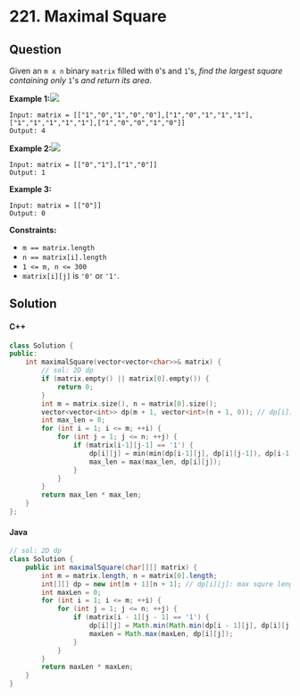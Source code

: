 # 221. Maximal Square

## Question

Given an `m x n` binary `matrix` filled with `0`'s and `1`'s, _find the largest square containing only_ `1`'s _and return its area_.

**Example 1:**![](https://assets.leetcode.com/uploads/2020/11/26/max1grid.jpg)

```
Input: matrix = [["1","0","1","0","0"],["1","0","1","1","1"],["1","1","1","1","1"],["1","0","0","1","0"]]
Output: 4
```

**Example 2:**![](https://assets.leetcode.com/uploads/2020/11/26/max2grid.jpg)

```
Input: matrix = [["0","1"],["1","0"]]
Output: 1
```

**Example 3:**

```
Input: matrix = [["0"]]
Output: 0
```

**Constraints:**

* `m == matrix.length`
* `n == matrix[i].length`
* `1 <= m, n <= 300`
* `matrix[i][j]` is `'0'` or `'1'`.

## Solution

#### C++

```cpp
class Solution {
public:
    int maximalSquare(vector<vector<char>>& matrix) {
        // sol: 2D dp
        if (matrix.empty() || matrix[0].empty()) {
            return 0;
        }
        int m = matrix.size(), n = matrix[0].size();
        vector<vector<int>> dp(m + 1, vector<int>(n + 1, 0)); // dp[i][j]: max squre length including matrix[i][j]
        int max_len = 0;
        for (int i = 1; i <= m; ++i) {
            for (int j = 1; j <= n; ++j) {
                if (matrix[i-1][j-1] == '1') {
                    dp[i][j] = min(min(dp[i-1][j], dp[i][j-1]), dp[i-1][j-1]) + 1;
                    max_len = max(max_len, dp[i][j]);
                }
            }
        }
        return max_len * max_len;
    }
};
```

#### Java

```java
// sol: 2D dp
class Solution {
    public int maximalSquare(char[][] matrix) {
        int m = matrix.length, n = matrix[0].length;
        int[][] dp = new int[m + 1][n + 1]; // dp[i][j]: max squre length including matrix[i][j]
        int maxLen = 0;
        for (int i = 1; i <= m; ++i) {
            for (int j = 1; j <= n; ++j) {
                if (matrix[i - 1][j - 1] == '1') {
                    dp[i][j] = Math.min(Math.min(dp[i - 1][j], dp[i][j - 1]), dp[i - 1][j - 1]) + 1;
                    maxLen = Math.max(maxLen, dp[i][j]);
                }
            }
        }
        return maxLen * maxLen;
    }
}
```
